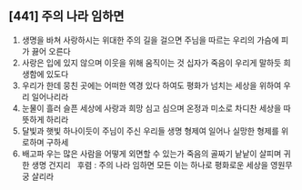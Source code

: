 ## [441] 주의 나라 임하면

1) 생명을 바쳐 사랑하시는 위대한 주의 길을 걸으면 주님을 따르는 우리의 가슴에 피가 끓어 오른다  
2) 사랑은 입에 있지 않으며 이웃을 위해 움직이는 것 십자가 죽음이 우리게 말하듯 희생함에 있도다  
3) 우리가 한데 뭉친 곳에는 어떠한 역경 있다 하여도 평화가 넘치는 세상을 위하여 우리 일어나리라  
4) 눈물이 흘러 슬픈 세상에 사랑과 희망 심고 심으며 온정과 미소로 차디찬 세상을 따뜻하게 하리라  
5) 달빛과 햇빛 하나이듯이 주님이 주신 우리들 생명 형제여 일어나 실망한 형제를 위로하며 구하세  
6) 배고파 우는 많은 사람을 어떻게 외면할 수 있는가 죽음의 골짜기 낱낱이 살피며 귀한 생명 건지리  
후렴 : 주의 나라 임하면 모든 이는 하나로 평화로운 세상을 영원무궁 살리라
